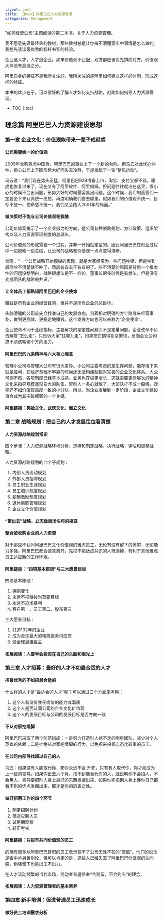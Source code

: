 ```yaml
---
layout: post
title: 【Book】阿里巴巴人力资源管理
categories: Management
---
```


"如何经营公司“主题阅读的第二本书，关于人力资源管理。

我不愿意先读最经典的教材，那些教材总是让你搞不清楚现实中事情是怎么做的。我想先读读最优秀的标杆书写的经验。

企业选人才，人才选企业。如果价值观不匹配，双方都应该优先排除对方。价值观大体没有高低之分。

阿里自身的特征不是我所关注的，我所关注的是阿里如何建立这样的体制，形成这样的特征。

本书的优点在于，可以很好的了解人才如何支持战略，战略如何指导人力资源管理。

* TOC
{:toc}

## 理念篇 阿里巴巴人力资源建设思想

### 第一章 企业文化：价值观能带来一辈子成就感

#### 公司需要统一的价值观

2005年收购雅虎中国后，阿里巴巴的事业上了一个新的台阶。但马云对此忧心忡忡，担心公司上下因形势大好而失去冷静，于是发起了一轮“整风运动”。

马云说：“我们现在势头正猛，阿里巴巴B2B准备上市，淘宝、支付宝都不错，雅虎也恢复过来了，现在又有了阿里软件、阿里妈妈。但问题往往就出在这里，很小心的时候不会出问题，形势大好的时候最容易出问题。这个时候，我们的高管们一定要坐下来认真统一思想，再度明确我们要去哪里。假如我们的价值观不统一、目标不统一、使命感不统一，我们又会陷入2001年的局面。”

#### 做决策时不能与公司价值观相抵触

公司价值观揭示了一个企业努力的方向，是公司各种战略规划、方针政策、组织架构以及人力资源管理制度的总源头。

公司价值观的形成需要一个过程，并非一开始就定型的。因此阿里巴巴在创业过程中一边摸索一边总结，让公司的战略和价值观一点点变得清晰。

曾鸣：“一个公司战略开始模糊的表现，就是大家经常为一些问题吵架，但是吵到最后吵不清楚就不吵了，然后各自去干各自的了。吵不清楚的原因是背后一个根本性的问题没想明白，战略跟想法是不一样的。董事长很多时候是有想法，但是没有变成团队的战略的共识。”

#### 让全体员工都熟知阿里巴巴的企业使命

赚钱是所有企业的经营目的，但并不是所有企业的总目标。

头脑清醒的公司首先会找准自己的发展方向，沿着相对明确的方针路线来经营事业，做到更高效、更稳定地赚钱。这个发展方向也可以被称为“企业使命”。

企业使命不同于业绩指标，主要解决的是定性问题而不是定量问题。企业使命不负责解答“怎么走”，只告诉大家“往哪儿走”。如果把它搞得复杂繁琐，反而会让公司搞不清该朝哪个方向发力。

#### 阿里巴巴的九条精神与六大核心理念

管理小公司与管理大公司有很大差异。小公司主要考虑的是生存问题，能存活下来就是胜利，在经济基础不牢靠的时候还无法构建起相对完善的企业文化体系。大公司则不然，各项制度已经基本成熟，业务也在稳定增长，这就需要更高层次的精神文化来指导规模逐渐变大的队伍。否则人一多心就散了，大部队拧不成一股绳，效率还不如价值观高度一致的小分队。所以，当企业发展到一定阶段，企业文化建设将会成为其突破瓶颈的一个关键。

#### 阿里链接：笑脸文化、武侠文化、倒立文化

### 第二章 战略规划：把自己的人才发展定位看清楚

#### 人力资源战略规划常识

四个步骤：人力资源战略环境分析，选择和制定战略，执行战略，评估和调整战略。

人力资源战略规划的七个子规划：

1. 内部人员流动规划
2. 外部人员招聘规划
3. 员工职业生涯规划
4. 员工培训制度规划
5. 薪酬激励制度规划
6. 退休离职管理规划
7. 企业文化价值规划

#### “带出去”战略，立志做商场名将的摇篮

#### 整合被收购企业的人力资源

对于那些不认同阿里巴巴文化价值观的雅虎员工，无论有没有留下的愿望，无论能力多强，阿里巴巴都会请其离开。先把不能达成共识的人筛选掉，有利于其他雅虎员工适应新的工作环境。

#### 阿里链接：“四项基本原则”与三大愿景目标

四项基本原则：

1. 拥抱变化
2. 永远不把赚钱当首要目标
3. 永远不追求暴利
4. 客户第一，员工第二，股东第三

三大愿景目标：

1. 打造102年的企业
2. 成为全球最大的电商服务供应商
3. 做全球最佳雇主

#### 拓展阅读：人要学会投资在自己的头脑和眼光上

### 第三章 人才招募：最好的人才不如最合适的人才

#### 招最优秀的不如招最合适的

什么样的人才是“最适合的人才”呢？可以通过三个方面来考察：

1. 这个人有没有胜任岗位的能力或潜质
2. 这个人是否认同公司的企业文化价值观
3. 这个人的发展目标与公司的发展目标是否方向一致

#### 不从对家挖墙脚

阿里巴巴采取了两个防范措施：一是努力打造别人挖不走的明星团队，减少对个人英雄的依赖；二是杜绝从对家挖墙脚的行为，以免招来投机心态比较重的员工。

#### 在公司内部寻找超过自己的人

马云：如果没有人能取代你，那你永远不会 升职，只有有人取代你，你才能成为上一级的领导。如果你出去六个月，找不到能替代你的人，就说明你不会招人，不会用人。领导要把别人身上最好的东西发掘出来，如果你能把别人身上连你自己都看不到的优点发掘出来，那才是你的厉害之处。

#### 做好招聘工作的四个环节

1. 制定招聘计划
2. 筛选应聘人员
3. 试用期观察
4. 转正考核

#### 阿里链接：只招有共同价值观的员工

的确有很多从阿里巴巴辞职的员工表示受不了公司无处不在的“洗脑”。他们的说法是否中肯另当别论，但可以肯定的是，这些人已经失去了阿里巴巴价值观的认同感，勉强留下也是出工不出力。

在人才流动频繁的当代市场，劳动者普遍信奉“合则留，不合则去”的理念。

#### 拓展阅读：人力资源管理者的基本素养

### 第四章 新手培训：促进普通员工迅速成长

#### 做好员工培训需求分析